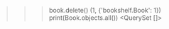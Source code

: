 > > > book.delete()
> > > (1, {'bookshelf.Book': 1})
> > > print(Book.objects.all())
> > > <QuerySet []>
